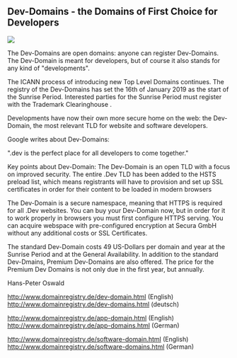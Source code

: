 <H2>Dev-Domains - the Domains of First Choice for Developers </H2>

<a href=http//www.domanregistry.de><IMG SRC=http://www.domainregistry.de/dev-domains.png></a>

 The Dev-Domains are open domains: anyone can register Dev-Domains. The Dev-Domain is meant for developers, but of course it also stands for any kind of "developments".

The ICANN process of introducing new Top Level Domains continues. The registry of the Dev-Domains has set the 16th of January 2019 as the start of the Sunrise Period. Interested parties for the Sunrise Period must register with the Trademark Clearinghouse .

Developments have now their own more secure home on the web: the Dev-Domain, the most relevant TLD for website and software developers.

Google writes about Dev-Domains:

".dev is the perfect place for all developers to come together."

Key points about Dev-Domain:
The Dev-Domain is an open TLD with a focus on improved security. The entire .Dev TLD has been added to the HSTS preload list, which means registrants will have to provision and set up SSL certificates in order for their content to be loaded in modern browsers

The Dev-Domain is a secure namespace, meaning that HTTPS is required for all .Dev websites. You can buy your Dev-Domain now, but in order for it to work properly in browsers you must first configure HTTPS serving. You can acquire webspace with pre-configured encryption at Secura GmbH without any additional costs or SSL Certificates.

The standard Dev-Domain costs 49 US-Dollars per domain and year at the Sunrise Period and at the General Availability. In addition to the standard Dev-Dmains, Premium Dev-Domains are also offered. The price for the Premium Dev Domains is not only due in the first year, but annually.

Hans-Peter Oswald


http://www.domainregistry.de/dev-domain.html (English)
http://www.domainregistry.de/dev-domains.html (deutsch)

http://www.domainregistry.de/app-domain.html (English)
http://www.domainregistry.de/app-domains.html (German)

http://www.domainregistry.de/software-domain.html (English)
http://www.domainregistry.de/software-domains.html (German)

